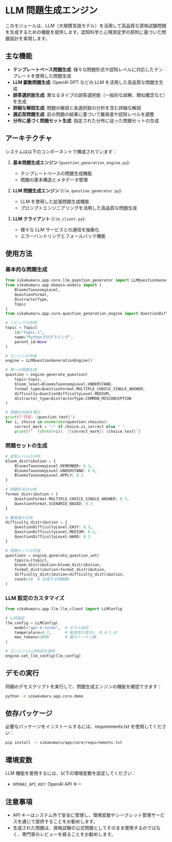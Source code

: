 # LLM 問題生成エンジン

このモジュールは、LLM（大規模言語モデル）を活用して高品質な資格試験問題を生成するための機能を提供します。認知科学と心理測定学の原則に基づいた問題設計を実現します。

## 主な機能

- **テンプレートベース問題生成**: 様々な問題形式や認知レベルに対応したテンプレートを使用した問題生成
- **LLM 駆動問題生成**: OpenAI GPT などの LLM を活用した高品質な問題文生成
- **誤答選択肢生成**: 異なるタイプの誤答選択肢（一般的な誤解、類似概念など）を生成
- **詳細な解説生成**: 問題の解説と各選択肢の分析を含む詳細な解説
- **適応型問題生成**: 前の問題の結果に基づいて難易度や認知レベルを調整
- **分布に基づく問題セット生成**: 指定された分布に従った問題セットの生成

## アーキテクチャ

システムは以下のコンポーネントで構成されています：

1. **基本問題生成エンジン** (`question_generation_engine.py`):

   - テンプレートベースの問題生成機能
   - 問題の基本構造とメタデータ管理

2. **LLM 問題生成エンジン** (`llm_question_generator.py`):

   - LLM を使用した拡張問題生成機能
   - プロンプトエンジニアリングを活用した高品質な問題生成

3. **LLM クライアント** (`llm_client.py`):
   - 様々な LLM サービスとの通信を抽象化
   - エラーハンドリングとフォールバック機能

## 使用方法

### 基本的な問題生成

```python
from sikakumaru.app.core.llm_question_generator import LLMQuestionGenerationEngine
from sikakumaru.app.domain.models import (
    BloomsTaxonomyLevel,
    QuestionFormat,
    DistractorType,
    Topic
)
from sikakumaru.app.core.question_generation_engine import QuestionDifficultyLevel

# トピックの作成
topic = Topic(
    id="topic-1",
    name="Pythonプログラミング",
    parent_id=None
)

# エンジンの作成
engine = LLMQuestionGenerationEngine()

# 単一の問題生成
question = engine.generate_question(
    topic=topic,
    bloom_level=BloomsTaxonomyLevel.UNDERSTAND,
    format_type=QuestionFormat.MULTIPLE_CHOICE_SINGLE_ANSWER,
    difficulty=QuestionDifficultyLevel.MEDIUM,
    distractor_type=DistractorType.COMMON_MISCONCEPTION
)

# 問題の内容を表示
print(f"問題: {question.text}")
for i, choice in enumerate(question.choices):
    correct_mark = "✓" if choice.is_correct else " "
    print(f"  {chr(65+i)}. [{correct_mark}] {choice.text}")
```

### 問題セットの生成

```python
# 認知レベルの分布
bloom_distribution = {
    BloomsTaxonomyLevel.REMEMBER: 0.3,
    BloomsTaxonomyLevel.UNDERSTAND: 0.4,
    BloomsTaxonomyLevel.APPLY: 0.3
}

# 問題形式の分布
format_distribution = {
    QuestionFormat.MULTIPLE_CHOICE_SINGLE_ANSWER: 0.7,
    QuestionFormat.SCENARIO_BASED: 0.3
}

# 難易度の分布
difficulty_distribution = {
    QuestionDifficultyLevel.EASY: 0.3,
    QuestionDifficultyLevel.MEDIUM: 0.5,
    QuestionDifficultyLevel.HARD: 0.2
}

# 問題セットの生成
questions = engine.generate_question_set(
    topics=[topic],
    bloom_distribution=bloom_distribution,
    format_distribution=format_distribution,
    difficulty_distribution=difficulty_distribution,
    count=10  # 生成する問題数
)
```

### LLM 設定のカスタマイズ

```python
from sikakumaru.app.llm.llm_client import LLMConfig

# LLM設定
llm_config = LLMConfig(
    model="gpt-4-turbo",  # モデル指定
    temperature=0.7,      # 創造性の度合い（0.0-1.0）
    max_tokens=2000       # 最大トークン数
)

# エンジンにLLM設定を適用
engine.set_llm_config(llm_config)
```

## デモの実行

同梱のデモスクリプトを実行して、問題生成エンジンの機能を確認できます：

```bash
python -m sikakumaru.app.core.demo
```

## 依存パッケージ

必要なパッケージをインストールするには、requirements.txt を使用してください：

```bash
pip install -r sikakumaru/app/core/requirements.txt
```

## 環境変数

LLM 機能を使用するには、以下の環境変数を設定してください：

- `OPENAI_API_KEY`: OpenAI API キー

## 注意事項

- API キーはシステム外で安全に管理し、環境変数やシークレット管理サービスを通じて提供することをお勧めします。
- 生成された問題は、資格試験の公式問題としてそのまま使用するのではなく、専門家のレビューを経ることをお勧めします。
